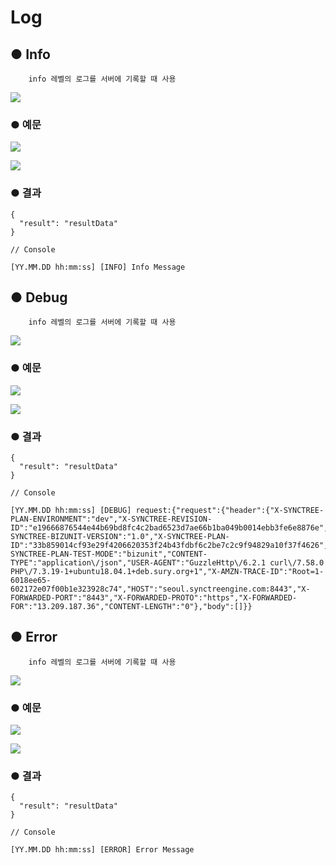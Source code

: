 # Log

## ● Info

        info 레벨의 로그를 서버에 기록할 때 사용

![](../.gitbook/assets/image%20%28243%29.png)

### ● 예문

![](../.gitbook/assets/image%20%28401%29.png)

![](../.gitbook/assets/image%20%28383%29.png)

### ● 결과

```text
{
  "result": "resultData"
}

// Console 

[YY.MM.DD hh:mm:ss] [INFO] Info Message
```

## ● Debug

        info 레벨의 로그를 서버에 기록할 때 사용

![](../.gitbook/assets/image%20%28306%29.png)

### ● 예문

![](../.gitbook/assets/image%20%28417%29.png)

![](../.gitbook/assets/image%20%28408%29.png)

### ● 결과

```text
{
  "result": "resultData"
}

// Console 

[YY.MM.DD hh:mm:ss] [DEBUG] request:{"request":{"header":{"X-SYNCTREE-PLAN-ENVIRONMENT":"dev","X-SYNCTREE-REVISION-ID":"e19666876544e44b69bd8fc4c2bad6523d7ae66b1ba049b0014ebb3fe6e8876e","X-SYNCTREE-BIZUNIT-VERSION":"1.0","X-SYNCTREE-PLAN-ID":"33b859014cf93e29f4206620353f24b43fdbf6c2be7c2c9f94829a10f37f4626","X-SYNCTREE-PLAN-TEST-MODE":"bizunit","CONTENT-TYPE":"application\/json","USER-AGENT":"GuzzleHttp\/6.2.1 curl\/7.58.0 PHP\/7.3.19-1+ubuntu18.04.1+deb.sury.org+1","X-AMZN-TRACE-ID":"Root=1-6018ee65-602172e07f00b1e323928c74","HOST":"seoul.synctreengine.com:8443","X-FORWARDED-PORT":"8443","X-FORWARDED-PROTO":"https","X-FORWARDED-FOR":"13.209.187.36","CONTENT-LENGTH":"0"},"body":[]}}
```

## ● Error

        info 레벨의 로그를 서버에 기록할 때 사용

![](../.gitbook/assets/image%20%28262%29.png)

### ● 예문

![](../.gitbook/assets/image%20%28403%29.png)

![](../.gitbook/assets/image%20%28429%29.png)

### ● 결과

```text
{
  "result": "resultData"
}

// Console 

[YY.MM.DD hh:mm:ss] [ERROR] Error Message
```

